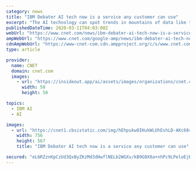 ```yaml
---
category: news
title: "IBM Debater AI tech now is a service any customer can use"
excerpt: "The AI technology can spot trends in mountains of data like tweets, blog posts and podcasts. In 2018, IBM debuted technology called IBM Debater that used artificial intelligence technology to read lots of documents and take on a human in a competitive debate about issues like whether we should subsidize preschools."
publishedDateTime: 2020-03-11T04:03:00Z
webUrl: "https://www.cnet.com/news/ibm-debater-ai-tech-now-is-a-service-any-customer-can-use/"
ampWebUrl: "https://www.cnet.com/google-amp/news/ibm-debater-ai-tech-now-is-a-service-any-customer-can-use/"
cdnAmpWebUrl: "https://www-cnet-com.cdn.ampproject.org/c/s/www.cnet.com/google-amp/news/ibm-debater-ai-tech-now-is-a-service-any-customer-can-use/"
type: article

provider:
  name: CNET
  domain: cnet.com
  images:
    - url: "https://insideout.app/ai/assets/images/organizations/cnet.com-50x50.jpg"
      width: 50
      height: 50

topics:
  - IBM AI
  - AI

images:
  - url: "https://cnet1.cbsistatic.com/img/hEhpukwOIHukWLUhEshLD-AKc68=/756x567/2019/02/12/3d6faefe-fd11-4541-9d75-66f2aa327f37/20190211-ibm-debater-monolith-01.jpg"
    width: 756
    height: 567
    title: "IBM Debater AI tech now is a service any customer can use"

secured: "eL6RZznKpCzUd3QxByZKzMd3dHwflNELb2WGXv/kB9G0X0a+nhPc9LPeloEjBMFT3dk9BbrGAEQ3qVQJGtDtt/8zvv7KKWkceWYsvW85QezYelaS/y031NpFLMakjwEk0xt80B7h6ulEaETmiCI0ZCjrT4Mt37IQBcpxJc86T3zxzEe+xwpl2bdnOvjiY5UXjoy90w5vuGb5/acboWLsuTcTWiIRMHfsX9loFO6gBbgY3Pj0m+yVHhxr7oCWpljA0ib9UOZj5WBnSHapQkHLG+CREGbX+1WDSMd8l8DSNwIjIpALRmxs+2N32tplGN06;E2Tnvcc/SYsyJBGo6Cz1dA=="
---
```



